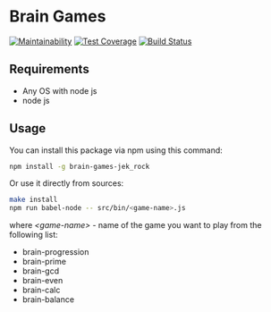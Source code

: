 # Brain Games
[![Maintainability](https://api.codeclimate.com/v1/badges/5878ff9e277317e8ed5e/maintainability)](https://codeclimate.com/github/JekRock/project-lvl1-s284/maintainability)
[![Test Coverage](https://api.codeclimate.com/v1/badges/a99a88d28ad37a79dbf6/test_coverage)](https://codeclimate.com/github/codeclimate/codeclimate/test_coverage)
[![Build Status](https://travis-ci.org/JekRock/project-lvl1-s284.svg?branch=master)](https://travis-ci.org/JekRock/project-lvl1-s284)
## Requirements
* Any OS with node js
* node js

## Usage
You can install this package via npm using this command:
```sh
npm install -g brain-games-jek_rock
```
Or use it directly from sources:
```sh
make install
npm run babel-node -- src/bin/<game-name>.js
```
where *\<game-name\>* - name of the game you want to play from the following list:
* brain-progression
* brain-prime
* brain-gcd
* brain-even
* brain-calc
* brain-balance